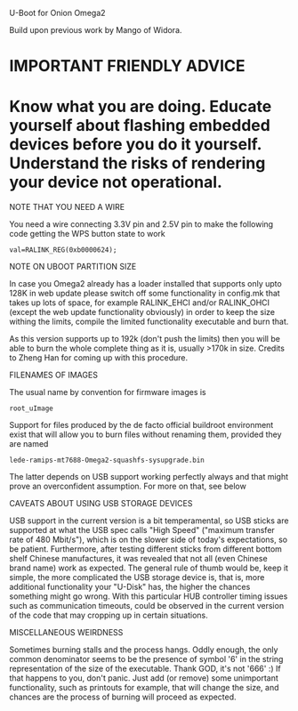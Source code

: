 
U-Boot for Onion Omega2

Build upon previous work by Mango of Widora.

IMPORTANT FRIENDLY ADVICE
==================================================================================================
Know what you are doing. 
Educate yourself about flashing embedded devices before you do it yourself. 
Understand the risks of rendering your device not operational.
==================================================================================================


NOTE THAT YOU NEED A WIRE

You need a wire connecting 3.3V pin and 2.5V pin to make the following code getting the WPS button state to work
```
val=RALINK_REG(0xb0000624);
```

NOTE ON UBOOT PARTITION SIZE

In case you Omega2 already has a loader installed that supports only upto 128K in web update please switch off some functionality in config.mk that takes up lots of space, for example RALINK_EHCI and/or RALINK_OHCI (except the web update functionality obviously) in order to keep the size withing the limits, compile the limited functionality executable and burn that. 

As this version supports up to 192k (don't push the limits) then you will be able to burn the whole complete thing as it is, usually >170k in size. Credits to Zheng Han for coming up with this procedure.


FILENAMES OF IMAGES

The usual name by convention for firmware images is
```
root_uImage 
```

Support for files produced by the de facto official buildroot environment exist that will allow you to burn files without renaming them, provided they are named
```
lede-ramips-mt7688-Omega2-squashfs-sysupgrade.bin
```

The latter depends on USB support working perfectly always and that might prove an overconfident assumption. For more on that, see below


CAVEATS ABOUT USING USB STORAGE DEVICES

USB support in the current version is a bit temperamental, so USB sticks are supported at what the USB spec calls "High Speed" ("maximum transfer rate of 480 Mbit/s"), which is on the slower side of today's expectations, so be patient. Furthermore, after testing different sticks from different bottom shelf Chinese manufactures, it was revealed that not all (even Chinese brand name) work as expected. The general rule of thumb would be, keep it simple, the more complicated the USB storage device is, that is, more additional functionality your "U-Disk" has, the higher the chances something might go wrong. With this particular HUB controller timing issues such as communication timeouts, could be observed in the current version of the code that may cropping up in certain situations.


MISCELLANEOUS WEIRDNESS

Sometimes burning stalls and the process hangs. Oddly enough, the only common denominator seems to be the presence of symbol '6' in the string representation of the size of the executable. Thank GOD, it's not '666' :) If that happens to you, don't panic. Just add (or remove) some unimportant functionality, such as printouts for example, that will change the size, and chances are the process of burning will proceed as expected.  
